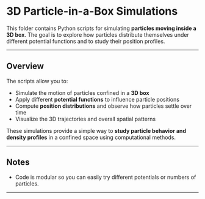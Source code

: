 # 3D Particle-in-a-Box Simulations

This folder contains Python scripts for simulating **particles moving inside a 3D box**. The goal is to explore how particles distribute themselves under different potential functions and to study their position profiles.

---

## Overview

The scripts allow you to:

- Simulate the motion of particles confined in a **3D box**  
- Apply different **potential functions** to influence particle positions  
- Compute **position distributions** and observe how particles settle over time  
- Visualize the 3D trajectories and overall spatial patterns

These simulations provide a simple way to **study particle behavior and density profiles** in a confined space using computational methods.

---

## Notes
- Code is modular so you can easily try different potentials or numbers of particles.

---
